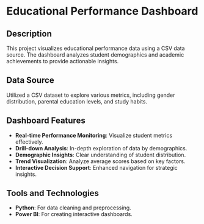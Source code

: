 # Educational Performance Dashboard

## Description
This project visualizes educational performance data using a CSV data source. The dashboard analyzes student demographics and academic achievements to provide actionable insights.

## Data Source
Utilized a CSV dataset to explore various metrics, including gender distribution, parental education levels, and study habits.

## Dashboard Features
- **Real-time Performance Monitoring**: Visualize student metrics effectively.
- **Drill-down Analysis**: In-depth exploration of data by demographics.
- **Demographic Insights**: Clear understanding of student distribution.
- **Trend Visualization**: Analyze average scores based on key factors.
- **Interactive Decision Support**: Enhanced navigation for strategic insights.

## Tools and Technologies
- **Python**: For data cleaning and preprocessing.
- **Power BI**: For creating interactive dashboards.
